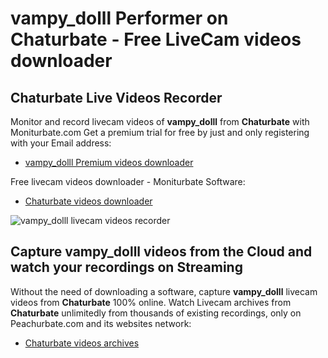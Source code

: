 # vampy_dolll Performer on Chaturbate - Free LiveCam videos downloader

## Chaturbate Live Videos Recorder

Monitor and record livecam videos of **vampy_dolll** from **Chaturbate** with Moniturbate.com
Get a premium trial for free by just and only registering with your Email address:
* [vampy_dolll Premium videos downloader](https://moniturbate.com/request-demo-licence-key.html)

Free livecam videos downloader - Moniturbate Software:
* [Chaturbate videos downloader](https://moniturbate.com/moniturbate-download-software.html)

![vampy_dolll livecam videos recorder](https://peachurnet.com/templates/moniturbate-software.png)


## Capture vampy_dolll videos from the Cloud and watch your recordings on Streaming

Without the need of downloading a software, capture **vampy_dolll** livecam videos from **Chaturbate** 100% online.
Watch Livecam archives from **Chaturbate** unlimitedly from thousands of existing recordings, only on Peachurbate.com and its websites network:
* [Chaturbate videos archives](https://peachurnet.com/)